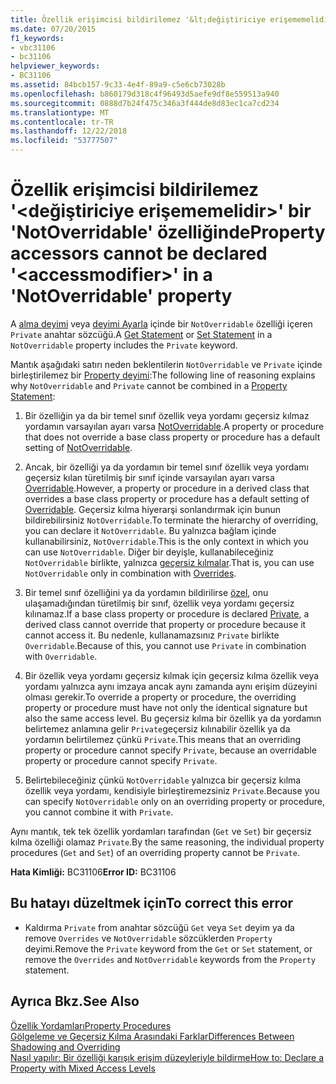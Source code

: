 ```yaml
---
title: Özellik erişimcisi bildirilemez '&lt;değiştiriciye erişememelidir&gt;' bir 'NotOverridable' özelliğinde
ms.date: 07/20/2015
f1_keywords:
- vbc31106
- bc31106
helpviewer_keywords:
- BC31106
ms.assetid: 84bcb157-9c33-4e4f-89a9-c5e6cb73028b
ms.openlocfilehash: b860179d318c4f96493d5aefe9df8e559513a940
ms.sourcegitcommit: 0888d7b24f475c346a3f444de8d83ec1ca7cd234
ms.translationtype: MT
ms.contentlocale: tr-TR
ms.lasthandoff: 12/22/2018
ms.locfileid: "53777507"
---
```

# <a name="property-accessors-cannot-be-declared-ltaccessmodifiergt-in-a-notoverridable-property"></a><span data-ttu-id="4ecb5-102">Özellik erişimcisi bildirilemez '&lt;değiştiriciye erişememelidir&gt;' bir 'NotOverridable' özelliğinde</span><span class="sxs-lookup"><span data-stu-id="4ecb5-102">Property accessors cannot be declared '&lt;accessmodifier&gt;' in a 'NotOverridable' property</span></span>
<span data-ttu-id="4ecb5-103">A [alma deyimi](../../visual-basic/language-reference/statements/get-statement.md) veya [deyimi Ayarla](../../visual-basic/language-reference/statements/set-statement.md) içinde bir `NotOverridable` özelliği içeren `Private` anahtar sözcüğü.</span><span class="sxs-lookup"><span data-stu-id="4ecb5-103">A [Get Statement](../../visual-basic/language-reference/statements/get-statement.md) or [Set Statement](../../visual-basic/language-reference/statements/set-statement.md) in a `NotOverridable` property includes the `Private` keyword.</span></span>  
  
 <span data-ttu-id="4ecb5-104">Mantık aşağıdaki satırı neden beklentilerin `NotOverridable` ve `Private` içinde birleştirilemez bir [Property deyimi](../../visual-basic/language-reference/statements/property-statement.md):</span><span class="sxs-lookup"><span data-stu-id="4ecb5-104">The following line of reasoning explains why `NotOverridable` and `Private` cannot be combined in a [Property Statement](../../visual-basic/language-reference/statements/property-statement.md):</span></span>  
  
1.  <span data-ttu-id="4ecb5-105">Bir özelliğin ya da bir temel sınıf özellik veya yordamı geçersiz kılmaz yordamın varsayılan ayarı varsa [NotOverridable](../../visual-basic/language-reference/modifiers/notoverridable.md).</span><span class="sxs-lookup"><span data-stu-id="4ecb5-105">A property or procedure that does not override a base class property or procedure has a default setting of [NotOverridable](../../visual-basic/language-reference/modifiers/notoverridable.md).</span></span>  
  
2.  <span data-ttu-id="4ecb5-106">Ancak, bir özelliği ya da yordamın bir temel sınıf özellik veya yordamı geçersiz kılan türetilmiş bir sınıf içinde varsayılan ayarı varsa [Overridable](../../visual-basic/language-reference/modifiers/overridable.md).</span><span class="sxs-lookup"><span data-stu-id="4ecb5-106">However, a property or procedure in a derived class that overrides a base class property or procedure has a default setting of [Overridable](../../visual-basic/language-reference/modifiers/overridable.md).</span></span> <span data-ttu-id="4ecb5-107">Geçersiz kılma hiyerarşi sonlandırmak için bunun bildirebilirsiniz `NotOverridable`.</span><span class="sxs-lookup"><span data-stu-id="4ecb5-107">To terminate the hierarchy of overriding, you can declare it `NotOverridable`.</span></span> <span data-ttu-id="4ecb5-108">Bu yalnızca bağlam içinde kullanabilirsiniz, `NotOverridable`.</span><span class="sxs-lookup"><span data-stu-id="4ecb5-108">This is the only context in which you can use `NotOverridable`.</span></span> <span data-ttu-id="4ecb5-109">Diğer bir deyişle, kullanabileceğiniz `NotOverridable` birlikte, yalnızca [geçersiz kılmalar](../../visual-basic/language-reference/modifiers/overrides.md).</span><span class="sxs-lookup"><span data-stu-id="4ecb5-109">That is, you can use `NotOverridable` only in combination with [Overrides](../../visual-basic/language-reference/modifiers/overrides.md).</span></span>  
  
3.  <span data-ttu-id="4ecb5-110">Bir temel sınıf özelliğini ya da yordamın bildirilirse [özel](../../visual-basic/language-reference/modifiers/private.md), onu ulaşamadığından türetilmiş bir sınıf, özellik veya yordamı geçersiz kılınamaz.</span><span class="sxs-lookup"><span data-stu-id="4ecb5-110">If a base class property or procedure is declared [Private](../../visual-basic/language-reference/modifiers/private.md), a derived class cannot override that property or procedure because it cannot access it.</span></span> <span data-ttu-id="4ecb5-111">Bu nedenle, kullanamazsınız `Private` birlikte `Overridable`.</span><span class="sxs-lookup"><span data-stu-id="4ecb5-111">Because of this, you cannot use `Private` in combination with `Overridable`.</span></span>  
  
4.  <span data-ttu-id="4ecb5-112">Bir özellik veya yordamı geçersiz kılmak için geçersiz kılma özellik veya yordamı yalnızca aynı imzaya ancak aynı zamanda aynı erişim düzeyini olması gerekir.</span><span class="sxs-lookup"><span data-stu-id="4ecb5-112">To override a property or procedure, the overriding property or procedure must have not only the identical signature but also the same access level.</span></span> <span data-ttu-id="4ecb5-113">Bu geçersiz kılma bir özellik ya da yordamın belirtemez anlamına gelir `Private`geçersiz kılınabilir özellik ya da yordamın belirtilemez çünkü `Private`.</span><span class="sxs-lookup"><span data-stu-id="4ecb5-113">This means that an overriding property or procedure cannot specify `Private`, because an overridable property or procedure cannot specify `Private`.</span></span>  
  
5.  <span data-ttu-id="4ecb5-114">Belirtebileceğiniz çünkü `NotOverridable` yalnızca bir geçersiz kılma özellik veya yordamı, kendisiyle birleştiremezsiniz `Private`.</span><span class="sxs-lookup"><span data-stu-id="4ecb5-114">Because you can specify `NotOverridable` only on an overriding property or procedure, you cannot combine it with `Private`.</span></span>  
  
 <span data-ttu-id="4ecb5-115">Aynı mantık, tek tek özellik yordamları tarafından (`Get` ve `Set`) bir geçersiz kılma özelliği olamaz `Private`.</span><span class="sxs-lookup"><span data-stu-id="4ecb5-115">By the same reasoning, the individual property procedures (`Get` and `Set`) of an overriding property cannot be `Private`.</span></span>  
  
 <span data-ttu-id="4ecb5-116">**Hata Kimliği:** BC31106</span><span class="sxs-lookup"><span data-stu-id="4ecb5-116">**Error ID:** BC31106</span></span>  
  
## <a name="to-correct-this-error"></a><span data-ttu-id="4ecb5-117">Bu hatayı düzeltmek için</span><span class="sxs-lookup"><span data-stu-id="4ecb5-117">To correct this error</span></span>  
  
-   <span data-ttu-id="4ecb5-118">Kaldırma `Private` from anahtar sözcüğü `Get` veya `Set` deyim ya da remove `Overrides` ve `NotOverridable` sözcüklerden `Property` deyimi.</span><span class="sxs-lookup"><span data-stu-id="4ecb5-118">Remove the `Private` keyword from the `Get` or `Set` statement, or remove the `Overrides` and `NotOverridable` keywords from the `Property` statement.</span></span>  
  
## <a name="see-also"></a><span data-ttu-id="4ecb5-119">Ayrıca Bkz.</span><span class="sxs-lookup"><span data-stu-id="4ecb5-119">See Also</span></span>  
 [<span data-ttu-id="4ecb5-120">Özellik Yordamları</span><span class="sxs-lookup"><span data-stu-id="4ecb5-120">Property Procedures</span></span>](../../visual-basic/programming-guide/language-features/procedures/property-procedures.md)  
 [<span data-ttu-id="4ecb5-121">Gölgeleme ve Geçersiz Kılma Arasındaki Farklar</span><span class="sxs-lookup"><span data-stu-id="4ecb5-121">Differences Between Shadowing and Overriding</span></span>](../../visual-basic/programming-guide/language-features/declared-elements/differences-between-shadowing-and-overriding.md)  
 [<span data-ttu-id="4ecb5-122">Nasıl yapılır: Bir özelliği karışık erişim düzeyleriyle bildirme</span><span class="sxs-lookup"><span data-stu-id="4ecb5-122">How to: Declare a Property with Mixed Access Levels</span></span>](../../visual-basic/programming-guide/language-features/procedures/how-to-declare-a-property-with-mixed-access-levels.md)
